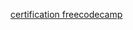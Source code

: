 [certification freecodecamp](https://github.com/md-akhi/md-akhi.github.io/blob/main/Certificates/https-www-freecodecamp-org-certification-md_akhi-javascript-algorithms-and-data-structures.png)
